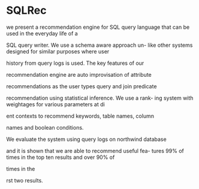 SQLRec
======

we present a recommendation engine for SQL
query language that can be used in the everyday life of a

SQL query writer. We use a schema aware approach un-
like other systems designed for similar purposes where user

history from query logs is used. The key features of our

recommendation engine are auto improvisation of attribute

recommendations as the user types query and join predicate

recommendation using statistical inference. We use a rank-
ing system with weightages for various parameters at di

ent contexts to recommend keywords, table names, column

names and boolean conditions.

We evaluate the system using query logs on northwind database

and it is shown that we are able to recommend useful fea-
tures 99% of times in the top ten results and over 90% of

times in the 

rst two results. 
